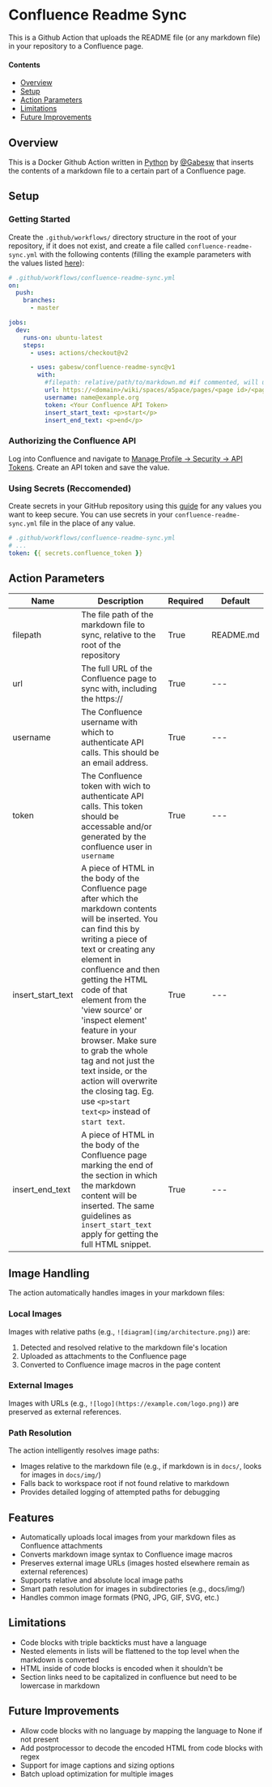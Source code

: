 # Confluence Readme Sync
This is a Github Action that uploads the README file (or any markdown file) in your repository to a Confluence page.

#### Contents
- [Overview](#overview)
- [Setup](#setup)
- [Action Parameters](#action-parameters)
- [Limitations](#limitations)
- [Future Improvements](#future-improvements)

## Overview
This is a Docker Github Action written in [Python](https://www.python.org) by [@Gabesw](https://www.github.com/gabesw) that inserts the contents of a markdown file to a certain part of a Confluence page.

## Setup
### Getting Started
Create the `.github/workflows/` directory structure in the root of your repository, if it does not exist, and create a file called `confluence-readme-sync.yml` with the following contents (filling the example parameters with the values listed [here](##action-parameters)):
```yaml
# .github/workflows/confluence-readme-sync.yml
on:
  push:
    branches:
      - master

jobs:
  dev:
    runs-on: ubuntu-latest
    steps:
      - uses: actions/checkout@v2

      - uses: gabesw/confluence-readme-sync@v1
        with:
          #filepath: relative/path/to/markdown.md #if commented, will use project's README.md
          url: https://<domain>/wiki/spaces/aSpace/pages/<page id>/<page name>
          username: name@example.org
          token: <Your Confluence API Token>
          insert_start_text: <p>start</p>
          insert_end_text: <p>end</p>
```
### Authorizing the Confluence API
Log into Confluence and navigate to [Manage Profile -> Security -> API Tokens](https://id.atlassian.com/manage-profile/security/api-tokens). Create an API token and save the value.
### Using Secrets (Reccomended)
Create secrets in your GitHub repository using this [guide](https://docs.github.com/en/actions/security-guides/encrypted-secrets) for any values you want to keep secure. You can use secrets in your `confluence-readme-sync.yml` file in the place of any value.
```yaml
# .github/workflows/confluence-readme-sync.yml
# ...
token: {{ secrets.confluence_token }}
```

## Action Parameters
| Name | Description | Required | Default |
|--------|--------------|-----------|-----------|
|filepath|The file path of the markdown file to sync, relative to the root of the repository|True|README.md|
|url|The full URL of the Confluence page to sync with, including the https://|True|---|
|username|The Confluence username with which to authenticate API calls. This should be an email address.|True|---|
|token|The Confluence token with wich to authenticate API calls. This token should be accessable and/or generated by the confluence user in `username`|True|---|
|insert_start_text|A piece of HTML in the body of the Confluence page after which the markdown contents will be inserted. You can find this by writing a piece of text or creating any element in confluence and then getting the HTML code of that element from the 'view source' or 'inspect element' feature in your browser. Make sure to grab the whole tag and not just the text inside, or the action will overwrite the closing tag. Eg. use `<p>start text<p>` instead of `start text`.|True|---|
|insert_end_text|A piece of HTML in the body of the Confluence page marking the end of the section in which the markdown content will be inserted. The same guidelines as `insert_start_text` apply for getting the full HTML snippet.|True|---|

## Image Handling
The action automatically handles images in your markdown files:

### Local Images
Images with relative paths (e.g., `![diagram](img/architecture.png)`) are:
1. Detected and resolved relative to the markdown file's location
2. Uploaded as attachments to the Confluence page
3. Converted to Confluence image macros in the page content

### External Images
Images with URLs (e.g., `![logo](https://example.com/logo.png)`) are preserved as external references.

### Path Resolution
The action intelligently resolves image paths:
- Images relative to the markdown file (e.g., if markdown is in `docs/`, looks for images in `docs/img/`)
- Falls back to workspace root if not found relative to markdown
- Provides detailed logging of attempted paths for debugging
## Features
- Automatically uploads local images from your markdown files as Confluence attachments
- Converts markdown image syntax to Confluence image macros
- Preserves external image URLs (images hosted elsewhere remain as external references)
- Supports relative and absolute local image paths
- Smart path resolution for images in subdirectories (e.g., docs/img/)
- Handles common image formats (PNG, JPG, GIF, SVG, etc.)

## Limitations
- Code blocks with triple backticks must have a language
- Nested elements in lists will be flattened to the top level when the markdown is converted
- HTML inside of code blocks is encoded when it shouldn't be
- Section links need to be capitalized in confluence but need to be lowercase in markdown

## Future Improvements
- Allow code blocks with no language by mapping the language to None if not present
- Add postprocessor to decode the encoded HTML from code blocks with regex
- Support for image captions and sizing options
- Batch upload optimization for multiple images